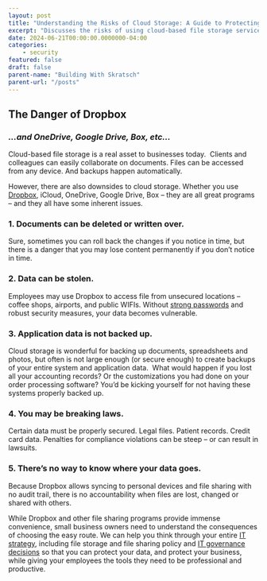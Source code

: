 ```yaml
---
layout: post
title: "Understanding the Risks of Cloud Storage: A Guide to Protecting Your Business Data"
excerpt: "Discusses the risks of using cloud-based file storage services like Dropbox, highlighting issues such as data loss, theft, lack of comprehensive backups, legal compliance, and untraceable data movement, and offers IT strategy consulting to mitigate these risks"
date: 2024-06-21T00:00:00.0000000-04:00
categories:
    - security
featured: false
draft: false
parent-name: "Building With Skratsch"
parent-url: "/posts"
---
```

## The Danger of Dropbox

### _…and OneDrive, Google Drive, Box, etc…_

Cloud-based file storage is a real asset to businesses today.  Clients and colleagues can easily collaborate on documents. Files can be accessed from any device. And backups happen automatically. 

However, there are also downsides to cloud storage. Whether you use [Dropbox](https://www.dropbox.com/), iCloud, OneDrive, Google Drive, Box – they are all great programs – and they all have some inherent issues.

### 1\. Documents can be deleted or written over.

Sure, sometimes you can roll back the changes if you notice in time, but there is a danger that you may lose content permanently if you don’t notice in time.

### 2\. Data can be stolen.

Employees may use Dropbox to access file from unsecured locations – coffee shops, airports, and public WIFIs. Without [strong passwords](/security/password-security-best-practices) and robust security measures, your data becomes vulnerable.

### 3\. Application data is not backed up.

Cloud storage is wonderful for backing up documents, spreadsheets and photos, but often is not large enough (or secure enough) to create backups of your entire system and application data.  What would happen if you lost all your accounting records? Or the customizations you had done on your order processing software? You’d be kicking yourself for not having these systems properly backed up.

### 4\. You may be breaking laws.

Certain data must be properly secured. Legal files. Patient records. Credit card data. Penalties for compliance violations can be steep – or can result in lawsuits.

### 5\. There’s no way to know where your data goes.

Because Dropbox allows syncing to personal devices and file sharing with no audit trail, there is no accountability when files are lost, changed or shared with others.

While Dropbox and other file sharing programs provide immense convenience, small business owners need to understand the consequences of choosing the easy route. We can help you think through your entire [IT strategy](/consulting/it-strategy), including file storage and file sharing policy and [IT governance decisions](/consulting/it-policies-procedures) so that you can protect your data, and protect your business, while giving your employees the tools they need to be professional and productive.